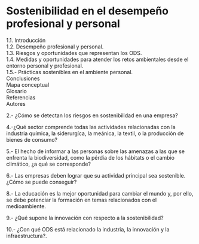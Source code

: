 # Sostenibilidad en el desempeño profesional y personal

1.1. Introducción  
1.2. Desempeño profesional y personal.  
1.3. Riesgos y oportunidades que representan los ODS.  
1.4. Medidas y oportunidades para atender los retos ambientales desde el entorno personal y profesional.  
1.5.- Prácticas sostenibles en el ambiente personal.  
Conclusiones  
Mapa conceptual  
Glosario  
Referencias  
Autores




2.- ¿Cómo se detectan los riesgos en sostenibilidad en una empresa?

4.-¿Qué sector comprende todas las actividades relacionadas con la industria química, la siderurgíca, la meánica, la textil, o la producción de bienes de consumo?

5.- El hecho de informar a las personas sobre las amenazas a las que se enfrenta la biodiversidad, como la pérdia de los hábitats o el cambio climático, ¿a qué se corresponde?

6.- Las empresas deben lograr que su actividad principal sea sostenible. ¿Cómo se puede conseguir?

8.- La educación es la mejor oportunidad para cambiar el mundo y, por ello, se debe potenciar la formación en temas relacionados con el medioambiente.

9.- ¿Qué supone la innovación con respecto a la sostenibilidad?

10.- ¿Con qué ODS está relacionado la industria, la innovación y la infraestructura?.

